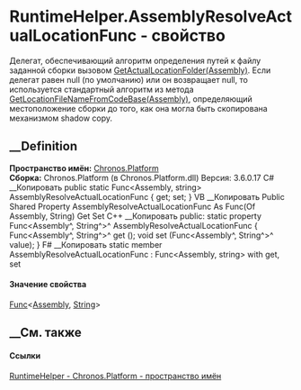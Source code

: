# RuntimeHelper.AssemblyResolveActualLocationFunc - свойство
Делегат, обеспечивающий алгоритм определения путей к файлу заданной сборки
вызовом
[GetActualLocationFolder(Assembly)](M_Chronos_Platform_PlatformExtensions_GetActualLocationFolder.htm).
Если делегат равен null (по умолчанию) или он возвращает null, то используется
стандартный алгоритм из метода
[GetLocationFileNameFromCodeBase(Assembly)](M_Chronos_Platform_PlatformExtensions_GetLocationFileNameFromCodeBase.htm),
определяющий местоположение сборки до того, как она могла быть скопирована
механизмом shadow copy.
## __Definition
 **Пространство имён:** [Chronos.Platform](N_Chronos_Platform.htm)  
 **Сборка:** Chronos.Platform (в Chronos.Platform.dll) Версия: 3.6.0.17
C# __Копировать
     public static Func<Assembly, string> AssemblyResolveActualLocationFunc { get; set; }
VB __Копировать
     Public Shared Property AssemblyResolveActualLocationFunc As Func(Of Assembly, String)
    	Get
    	Set
C++ __Копировать
     public:
    static property Func<Assembly^, String^>^ AssemblyResolveActualLocationFunc {
    	Func<Assembly^, String^>^ get ();
    	void set (Func<Assembly^, String^>^ value);
    }
F# __Копировать
     static member AssemblyResolveActualLocationFunc : Func<Assembly, string> with get, set
#### Значение свойства
[Func](https://learn.microsoft.com/dotnet/api/system.func-2)<[Assembly](https://learn.microsoft.com/dotnet/api/system.reflection.assembly),
[String](https://learn.microsoft.com/dotnet/api/system.string)>
##  __См. также
#### Ссылки
[RuntimeHelper - ](T_Chronos_Platform_RuntimeHelper.htm)
[Chronos.Platform - пространство имён](N_Chronos_Platform.htm)

